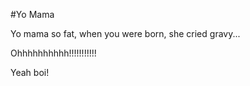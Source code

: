 #Yo Mama

Yo mama so fat,
when you were born,
she cried gravy...

Ohhhhhhhhhh!!!!!!!!!!!

Yeah boi!
